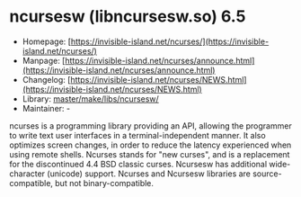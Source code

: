 # ncursesw (libncursesw.so) 6.5
 - Homepage: [https://invisible-island.net/ncurses/](https://invisible-island.net/ncurses/)
 - Manpage: [https://invisible-island.net/ncurses/announce.html](https://invisible-island.net/ncurses/announce.html)
 - Changelog: [https://invisible-island.net/ncurses/NEWS.html](https://invisible-island.net/ncurses/NEWS.html)
 - Library: [master/make/libs/ncursesw/](https://github.com/Freetz-NG/freetz-ng/tree/master/make/libs/ncursesw/)
 - Maintainer: -

ncurses is a programming library providing an API, allowing the programmer to write text user interfaces in a terminal-independent manner. It also optimizes screen changes, in order to reduce the latency experienced when using remote shells. Ncurses stands for "new curses", and is a replacement for the discontinued 4.4 BSD classic curses. Ncursesw has additional wide-character (unicode) support. Ncurses and Ncursesw libraries are source-compatible, but not binary-compatible.
